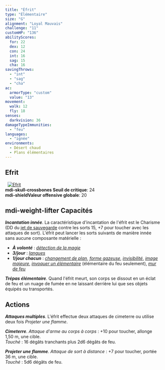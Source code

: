 ```yaml
---
title: "Éfrit"
type: "Élémentaire"
size: "G"
alignment: "Loyal Mauvais"
challenge: "11"
customHP: "136"
abilityScores:
  for: 22
  dex: 12
  con: 24
  int: 16
  sag: 15
  cha: 16
savingThrows:
  - "int"
  - "sag"
  - "cha"
ac:
  armorType: "custom"
  value: "13"
movement:
  walk: 12
  fly: 18
senses:
  darkvision: 36
damageTypeImmunities:
  - "feu"
languages:
  - "ignée"
environments:
  - Désert chaud
  - Plans élémentaires
---
```

## Efrit
&nbsp;
[![Efrit](https://www.douaratil.fr/illustrations/elementaire/efritm.png)](https://www.douaratil.fr/illustrations/elementaire/efrit.jpg)  
**<v-icon>mdi-skull-crossbones</v-icon> Seuil de critique**: 24          
**<v-icon>mdi-shield</v-icon>Valeur offensive globale**: 20  
## <v-icon>mdi-weight-lifter</v-icon> Capacités
_**Incantation innée**_. La caractéristique d'incantation de l'éfrit est le Charisme (DD du [jet de sauvegarde](/utiliser-les-caracteristiques/#jets-de-sauvegarde) contre les sorts 15, +7 pour toucher avec les attaques de sort). L'éfrit peut lancer les sorts suivants de manière innée sans aucune composante matérielle :
* _**À volonté**_ : [_détection de la magie_](/grimoire/detection-de-la-magie/)
* _**3/jour**_ : [_langues_](/grimoire/langues/)
* _**1/jour chacun**_ : [_changement de plan_](/grimoire/changement-de-plan/), [_forme gazeuse_](/grimoire/forme-gazeuse/), [_invisibilité_](/grimoire/invisibilite/), [_image majeure_](/grimoire/image-majeure/), [_invoquer un élémentaire_](/grimoire/invoquer-un-elementaire/) (élémentaire du feu seulement), [_mur de feu_](/grimoire/mur-de-feu/)

_**Trépas élémentaire**_. Quand l'éfrit meurt, son corps se dissout en un éclat de feu et un nuage de fumée en ne laissant derrière lui que ses objets équipés ou transportés.

## Actions
_**Attaques multiples**_. L'éfrit effectue deux attaques de cimeterre ou utilise deux fois _Projeter une flamme_.

_**Cimeterre**_. _Attaque d'arme au corps à corps_ : +10 pour toucher, allonge 1,50 m, une cible.  
_Touché_ : 16 dégâts tranchants plus 2d6 dégâts de feu.

_**Projeter une flamme**_. _Attaque de sort à distance_ : +7 pour toucher, portée 36 m, une cible.  
_Touché_ : 5d6 dégâts de feu.
